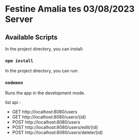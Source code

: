 # Festine Amalia tes 03/08/2023 Server


## Available Scripts



In the project directory, you can install:
### `npm install`

In the project directory, you can run:

### `nodemon`

Runs the app in the development mode.<br />

list api :
- GET http://localhost:8080/users
- GET http://localhost:8080/users/{id}
- POST http://localhost:8080/users
- POST http://localhost:8080/users/edit/{id}
- POST http://localhost:8080/users/delete/{id}

